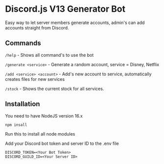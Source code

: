 # Discord.js V13 Generator Bot
Easy way to let server members generate accounts, admin's can add accounts straight from Discord.

## Commands
```/help``` - Shows all command's to use the bot

```/generate <service>``` - Generate a random account, service = Disney, Netflix

```/add <service> <account>``` - Add's new account to service, automatically creates files for new services

```/stock``` - Shows the current stock for all services.

## Installation

You need to have NodeJS version 16.x

```bash
npm insall
```
Run this to install all node modules

Add your Discord bot token and server ID to the .env file
```
DISCORD_TOKEN=<Your Bot Token>
DISCORD_GUILD_ID=<Your Server ID>
```
